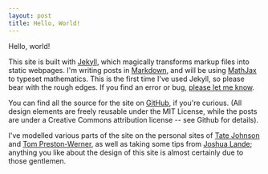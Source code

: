 ```yaml
---
layout: post
title: Hello, World!
---
```


Hello, world!

This site is built with [Jekyll](http://jekyllrb.com/), which magically transforms markup files into static webpages. I'm writing posts in [Markdown](http://daringfireball.net/projects/markdown/), and will be using [MathJax](http://www.mathjax.org/) to typeset mathematics. This is the first time I've used Jekyll, so please bear with the rough edges. If you find an error or bug, [please let me know](mailto:yoshwakeham@gmail.com).

You can find all the source for the site on [GitHub](http://github.com/yoshw/yoshw.github.io), if you're curious. (All design elements are freely reusable under the MIT License, while the posts are under a Creative Commons attribution license -- see Github for details).

I've modelled various parts of the site on the personal sites of [Tate Johnson](http://tatey.com) and [Tom Preston-Werner](http://tom.preston-werner.com), as well as taking some tips from [Joshua Lande](http://joshualande.com/jekyll-github-pages-poole/); anything you like about the design of this site is almost certainly due to those gentlemen.
